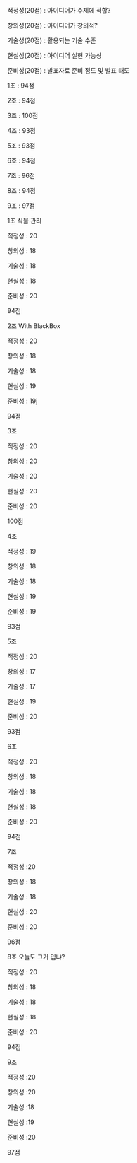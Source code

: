 적정성(20점) : 아이디어가 주제에 적합?

창의성(20점) : 아이디어가 창의적?

기술성(20점) : 활용되는 기술 수준

현실성(20점) : 아이디어 실현 가능성

준비성(20점) : 발표자료 준비 정도 및 발표 태도



1조 : 94점

2조 : 94점

3조 : 100점

4조 : 93점

5조 : 93점

6조 : 94점

7조 : 96점

8조 : 94점

9조 : 97점



1조 식물 관리

적정성 : 20

창의성 : 18

기술성 : 18

현실성 : 18

준비성 : 20

94점



2조 With BlackBox

적정성 : 20

창의성 : 18

기술성 : 18

현실성 : 19

준비성 : 19j

94점



3조

적정성 : 20

창의성 : 20

기술성 : 20

현실성 : 20

준비성 : 20

100점



4조

적정성 : 19

창의성 : 18

기술성 : 18

현실성 : 19

준비성 : 19

93점



5조

적정성 :  20

창의성 : 17

기술성 : 17

현실성 : 19

준비성 : 20

93점



6조

적정성 : 20

창의성 : 18

기술성 : 18

현실성 : 18

준비성 : 20

94점



7조  

적정성 :20

창의성 : 18

기술성 : 18

현실성 : 20

준비성 : 20

96점



8조 오늘도 그거 입냐?

적정성 : 20

창의성 : 18

기술성 : 18

현실성 : 18

준비성 : 20

94점



9조

적정성 :20

창의성 :20

기술성 :18

현실성 :19

준비성 :20

97점